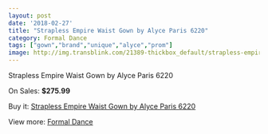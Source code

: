 ```yaml
---
layout: post
date: '2018-02-27'
title: "Strapless Empire Waist Gown by Alyce Paris 6220"
category: Formal Dance
tags: ["gown","brand","unique","alyce","prom"]
image: http://img.transblink.com/21389-thickbox_default/strapless-empire-waist-gown-by-alyce-paris-6220.jpg
---
```

Strapless Empire Waist Gown by Alyce Paris 6220

On Sales: **$275.99**
<a href="https://www.transblink.com/en/formal-dance/6778-strapless-empire-waist-gown-by-alyce-paris-6220.html"><amp-img layout="responsive" width="600" height="600" src="//img.transblink.com/21389-thickbox_default/strapless-empire-waist-gown-by-alyce-paris-6220.jpg" alt="Strapless Empire Waist Gown by Alyce Paris 6220 0" /></a>
<a href="https://www.transblink.com/en/formal-dance/6778-strapless-empire-waist-gown-by-alyce-paris-6220.html"><amp-img layout="responsive" width="600" height="600" src="//img.transblink.com/21390-thickbox_default/strapless-empire-waist-gown-by-alyce-paris-6220.jpg" alt="Strapless Empire Waist Gown by Alyce Paris 6220 1" /></a>

Buy it: [Strapless Empire Waist Gown by Alyce Paris 6220](https://www.transblink.com/en/formal-dance/6778-strapless-empire-waist-gown-by-alyce-paris-6220.html "Strapless Empire Waist Gown by Alyce Paris 6220")

View more: [Formal Dance](https://www.transblink.com/en/6-formal-dance "Formal Dance")